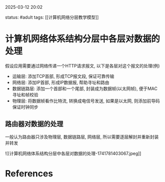 2025-03-12    20:02

status: #adult 
tags: [[计算机网络分层教学模型]]


# 计算机网络体系结构分层中各层对数据的处理

假设应用需要通过网络传递一个HTTP请求报文, 以下是各层对这个报文的处理(例)

- 运输层: 添加TCP首部, 形成TCP报文段, 保证可靠传输
- 网络层: 添加IP首部, 形成IP数据报, 帮助寻址和路由
- 数据链路层: 添加一个首部和一个尾部, 封装成为数据帧(以太网帧), 便于MAC寻址和帧校验
- 物理层: 将数据帧看作比特流, 转换成电信号发送, 如果是以太网, 则添加前导码保证时钟同步


## 路由器对数据的处理

一般认为路由器只涉及物理层, 数据链路层, 网络层, 所以需要逐层解封并重新封装并转发


![[计算机网络体系结构分层中各层对数据的处理-1741781403067.jpeg]]

# References
